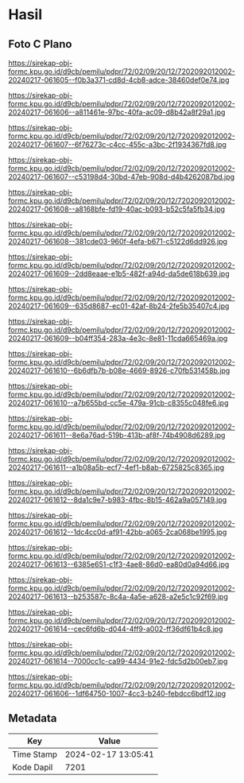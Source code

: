 # Hasil

## Foto C Plano

https://sirekap-obj-formc.kpu.go.id/d9cb/pemilu/pdpr/72/02/09/20/12/7202092012002-20240217-061605--f0b3a371-cd8d-4cb8-adce-38460def0e74.jpg

https://sirekap-obj-formc.kpu.go.id/d9cb/pemilu/pdpr/72/02/09/20/12/7202092012002-20240217-061606--a811461e-97bc-40fa-ac09-d8b42a8f29a1.jpg

https://sirekap-obj-formc.kpu.go.id/d9cb/pemilu/pdpr/72/02/09/20/12/7202092012002-20240217-061607--6f76273c-c4cc-455c-a3bc-2f1934367fd8.jpg

https://sirekap-obj-formc.kpu.go.id/d9cb/pemilu/pdpr/72/02/09/20/12/7202092012002-20240217-061607--c53198d4-30bd-47eb-908d-d4b4262087bd.jpg

https://sirekap-obj-formc.kpu.go.id/d9cb/pemilu/pdpr/72/02/09/20/12/7202092012002-20240217-061608--a8168bfe-fd19-40ac-b093-b52c5fa5fb34.jpg

https://sirekap-obj-formc.kpu.go.id/d9cb/pemilu/pdpr/72/02/09/20/12/7202092012002-20240217-061608--381cde03-960f-4efa-b671-c5122d6dd926.jpg

https://sirekap-obj-formc.kpu.go.id/d9cb/pemilu/pdpr/72/02/09/20/12/7202092012002-20240217-061609--2dd8eaae-e1b5-482f-a94d-da5de618b639.jpg

https://sirekap-obj-formc.kpu.go.id/d9cb/pemilu/pdpr/72/02/09/20/12/7202092012002-20240217-061609--635d8687-ec01-42af-8b24-2fe5b35407c4.jpg

https://sirekap-obj-formc.kpu.go.id/d9cb/pemilu/pdpr/72/02/09/20/12/7202092012002-20240217-061609--b04ff354-283a-4e3c-8e81-11cda665469a.jpg

https://sirekap-obj-formc.kpu.go.id/d9cb/pemilu/pdpr/72/02/09/20/12/7202092012002-20240217-061610--6b6dfb7b-b08e-4669-8926-c70fb531458b.jpg

https://sirekap-obj-formc.kpu.go.id/d9cb/pemilu/pdpr/72/02/09/20/12/7202092012002-20240217-061610--a7b655bd-cc5e-479a-91cb-c8355c048fe6.jpg

https://sirekap-obj-formc.kpu.go.id/d9cb/pemilu/pdpr/72/02/09/20/12/7202092012002-20240217-061611--8e6a76ad-519b-413b-af8f-74b4908d6289.jpg

https://sirekap-obj-formc.kpu.go.id/d9cb/pemilu/pdpr/72/02/09/20/12/7202092012002-20240217-061611--a1b08a5b-ecf7-4ef1-b8ab-6725825c8365.jpg

https://sirekap-obj-formc.kpu.go.id/d9cb/pemilu/pdpr/72/02/09/20/12/7202092012002-20240217-061612--8da1c9e7-b983-4fbc-8b15-462a9a057149.jpg

https://sirekap-obj-formc.kpu.go.id/d9cb/pemilu/pdpr/72/02/09/20/12/7202092012002-20240217-061612--1dc4cc0d-af91-42bb-a065-2ca068be1995.jpg

https://sirekap-obj-formc.kpu.go.id/d9cb/pemilu/pdpr/72/02/09/20/12/7202092012002-20240217-061613--6385e651-c1f3-4ae8-86d0-ea80d0a94d66.jpg

https://sirekap-obj-formc.kpu.go.id/d9cb/pemilu/pdpr/72/02/09/20/12/7202092012002-20240217-061613--b253587c-8c4a-4a5e-a628-a2e5c1c92f69.jpg

https://sirekap-obj-formc.kpu.go.id/d9cb/pemilu/pdpr/72/02/09/20/12/7202092012002-20240217-061614--cec6fd6b-d044-4ff9-a002-ff36df61b4c8.jpg

https://sirekap-obj-formc.kpu.go.id/d9cb/pemilu/pdpr/72/02/09/20/12/7202092012002-20240217-061614--7000cc1c-ca99-4434-91e2-fdc5d2b00eb7.jpg

https://sirekap-obj-formc.kpu.go.id/d9cb/pemilu/pdpr/72/02/09/20/12/7202092012002-20240217-061606--1df64750-1007-4cc3-b240-febdcc6bdf12.jpg


## Metadata

| Key        | Value               |
| ---------- | ------------------- |
| Time Stamp | 2024-02-17 13:05:41 |
| Kode Dapil | 7201                |



